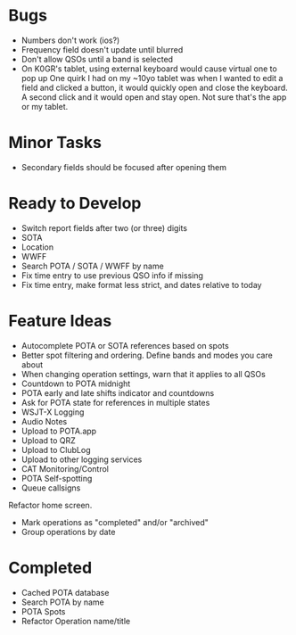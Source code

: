 # Bugs

* Numbers don't work (ios?)
* Frequency field doesn't update until blurred
* Don't allow QSOs until a band is selected
* On K0GR's tablet, using external keyboard would cause virtual one to pop up
  One quirk I had on my ~10yo tablet was when I wanted to edit a field and clicked a button, it would quickly open and close the keyboard. A second click and it would open and stay open. Not sure that's the app or my tablet.

# Minor Tasks

* Secondary fields should be focused after opening them

# Ready to Develop

* Switch report fields after two (or three) digits
* SOTA
* Location
* WWFF
* Search POTA / SOTA / WWFF by name
* Fix time entry to use previous QSO info if missing
* Fix time entry, make format less strict, and dates relative to today

# Feature Ideas

* Autocomplete POTA or SOTA references based on spots
* Better spot filtering and ordering. Define bands and modes you care about
* When changing operation settings, warn that it applies to all QSOs
* Countdown to POTA midnight
* POTA early and late shifts indicator and countdowns
* Ask for POTA state for references in multiple states
* WSJT-X Logging
* Audio Notes
* Upload to POTA.app
* Upload to QRZ
* Upload to ClubLog
* Upload to other logging services
* CAT Monitoring/Control
* POTA Self-spotting
* Queue callsigns

Refactor home screen.
  * Mark operations as "completed" and/or "archived"
  * Group operations by date


# Completed
* Cached POTA database
* Search POTA by name
* POTA Spots
* Refactor Operation name/title
